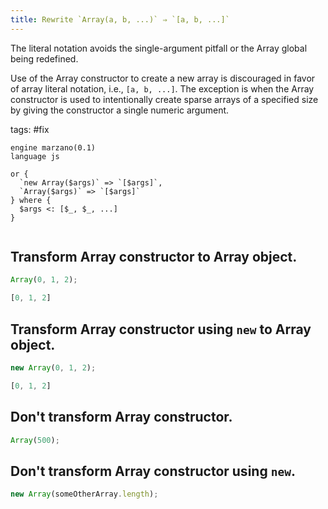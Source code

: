```yaml
---
title: Rewrite `Array(a, b, ...)` ⇒ `[a, b, ...]`
---
```


The literal notation avoids the single-argument pitfall or the Array global being redefined.

Use of the Array constructor to create a new array is discouraged in favor of array literal notation, i.e., `[a, b, ...]`. The exception is when the Array constructor is used to intentionally create sparse arrays of a specified size by giving the constructor a single numeric argument.

tags: #fix

```grit
engine marzano(0.1)
language js

or {
  `new Array($args)` => `[$args]`,
  `Array($args)` => `[$args]`
} where {
  $args <: [$_, $_, ...]
}
```

```

```

## Transform Array constructor to Array object.

```javascript
Array(0, 1, 2);
```

```typescript
[0, 1, 2]
```

## Transform Array constructor using `new` to Array object.

```javascript
new Array(0, 1, 2);
```

```typescript
[0, 1, 2]
```

## Don't transform Array constructor.

```javascript
Array(500);
```

## Don't transform Array constructor using `new`.

```javascript
new Array(someOtherArray.length);
```
